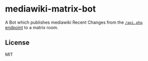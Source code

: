 # mediawiki-matrix-bot


A Bot which publishes mediawiki Recent Changes from the [`/api.php` endpoint](https://nixos.wiki/api.php?action=help&modules=query%2Brecentchanges) to a matrix room.

## License
MIT

